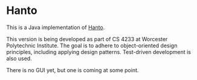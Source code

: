 Hanto
=====
This is a Java implementation of [Hanto](https://itunes.apple.com/us/app/hanto-free-amazing-hex-board/id407653571?mt=8).

This version is being developed as part of CS 4233 at Worcester Polytechnic Institute. The goal is to adhere to object-oriented design principles, including applying design patterns. Test-driven development is also used.

There is no GUI yet, but one is coming at some point.
